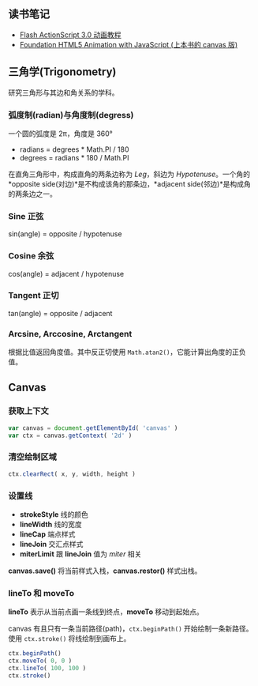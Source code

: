 ## 读书笔记

* [Flash ActionScript 3.0 动画教程](http://book.douban.com/subject/3016575/)
* [Foundation HTML5 Animation with JavaScript (上本书的 canvas 版)](http://book.douban.com/subject/6749476/)

## 三角学(Trigonometry)

研究三角形与其边和角关系的学科。

### 弧度制(radian)与角度制(degress)

一个圆的弧度是 2π，角度是 360°

* radians = degrees * Math.PI / 180
* degrees = radians * 180 / Math.PI

在直角三角形中，构成直角的两条边称为 *Leg*，斜边为 *Hypotenuse*。一个角的 *opposite side(对边)*是不构成该角的那条边，*adjacent side(邻边)*是构成角的两条边之一。

### Sine 正弦

sin(angle) = opposite / hypotenuse

### Cosine 余弦

cos(angle) = adjacent / hypotenuse

### Tangent 正切

tan(angle) = opposite / adjacent

### Arcsine, Arccosine, Arctangent

根据比值返回角度值。其中反正切使用 `Math.atan2()`，它能计算出角度的正负值。

## Canvas

### 获取上下文

```javascript
var canvas = document.getElementById( 'canvas' )
var ctx = canvas.getContext( '2d' )
```

### 清空绘制区域

```javascript
ctx.clearRect( x, y, width, height )
```

### 设置线

* **strokeStyle** 线的颜色
* **lineWidth** 线的宽度
* **lineCap** 端点样式
* **lineJoin** 交汇点样式
* **miterLimit** 跟 **lineJoin** 值为 *miter* 相关

**canvas.save()** 将当前样式入栈，**canvas.restor()** 样式出栈。

### lineTo 和 moveTo

**lineTo** 表示从当前点画一条线到终点，**moveTo** 移动到起始点。

canvas 有且只有一条当前路径(path)，`ctx.beginPath()` 开始绘制一条新路径。使用 `ctx.stroke()` 将线绘制到画布上。

```javascript
ctx.beginPath()
ctx.moveTo( 0, 0 )
ctx.lineTo( 100, 100 )
ctx.stroke()
```
